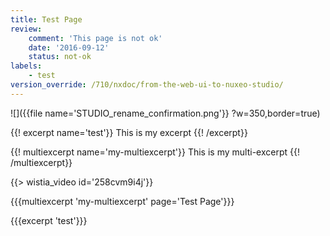 ```yaml
---
title: Test Page
review:
    comment: 'This page is not ok'
    date: '2016-09-12'
    status: not-ok
labels:
    - test
version_override: /710/nxdoc/from-the-web-ui-to-nuxeo-studio/
---
```

![]({{file name='STUDIO_rename_confirmation.png'}} ?w=350,border=true)

{{! excerpt name='test'}}
This is my excerpt
{{! /excerpt}}

{{! multiexcerpt name='my-multiexcerpt'}}
This is my multi-excerpt
{{! /multiexcerpt}}

{{> wistia_video id='258cvm9i4j'}}

{{{multiexcerpt 'my-multiexcerpt' page='Test Page'}}}

{{{excerpt 'test'}}}
